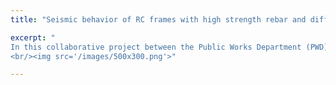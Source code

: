 ```yaml
---
title: "Seismic behavior of RC frames with high strength rebar and different grades of concrete subjected to different magnitudes of axial load"

excerpt: "
In this collaborative project between the Public Works Department (PWD) of Bangladesh and GPH Ispat Limited, we investigate the feasibility of incorporating high-strength reinforcement in the design of reinforced concrete (RC) buildings. The research is primarily grounded in a thorough review of existing literature, supported by analytical studies that focus on critical design parameters (i.e., confinement, development length in tension, and crack width). Additionally, This project aims to perform a numerical study by finite element analysis of an RC frame by varying the grade of reinforcement (400 MPa ~ 600 MPa), the grade of concrete (20 MPa ~ 50 MPa), and the axial load ratio (up to 0.5 with some exceptions); thus, finding out the effect of these parameters on seismic behavior. The manuscript of the research paper is currently under review in Innovative Infrastructure Solutions.
<br/><img src='/images/500x300.png'>"

---
```


